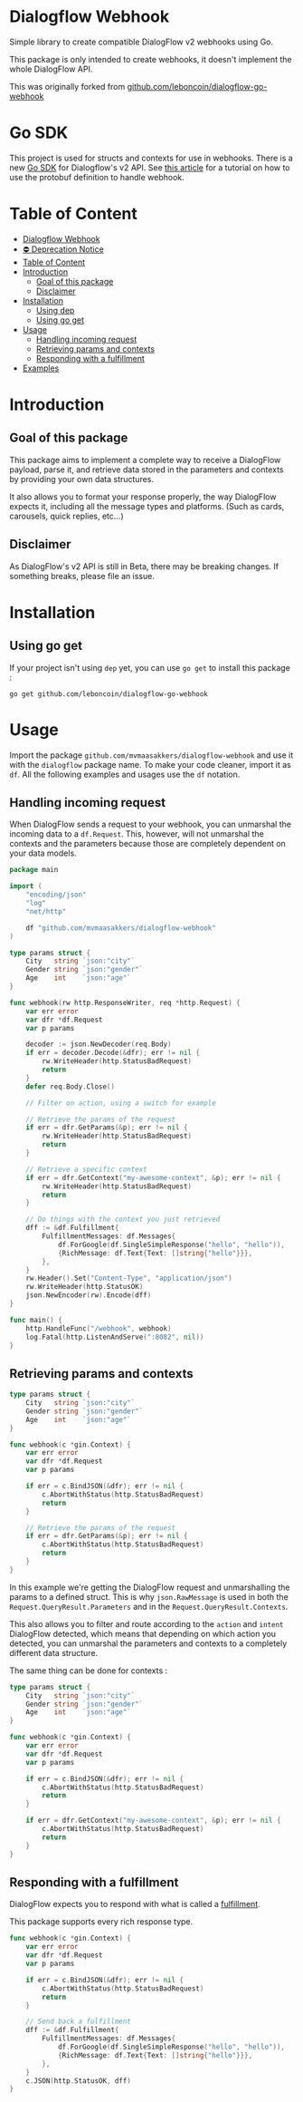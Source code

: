 # Dialogflow Webhook

Simple library to create compatible DialogFlow v2 webhooks using Go.

This package is only intended to create webhooks, it doesn't implement the whole 
DialogFlow API.

This was originally forked from [github.com/leboncoin/dialogflow-go-webhook]()

# Go SDK

This project is used for structs and contexts for use in webhooks. There is a new [Go SDK](https://github.com/GoogleCloudPlatform/google-cloud-go/tree/master/dialogflow/apiv2) for Dialogflow's v2 API. See [this article](https://medium.com/leboncoin-engineering-blog/dialogflow-webhook-golang-and-protobuf-6269269f17f6) for a tutorial on how to use the protobuf definition to handle webhook.

# Table of Content

<!-- TOC -->

- [Dialogflow Webhook](#dialogflow-webhook)
- [:no_entry: Deprecation Notice](#no_entry-deprecation-notice)
- [Table of Content](#table-of-content)
- [Introduction](#introduction)
    - [Goal of this package](#goal-of-this-package)
    - [Disclaimer](#disclaimer)
- [Installation](#installation)
    - [Using dep](#using-dep)
    - [Using go get](#using-go-get)
- [Usage](#usage)
    - [Handling incoming request](#handling-incoming-request)
    - [Retrieving params and contexts](#retrieving-params-and-contexts)
    - [Responding with a fulfillment](#responding-with-a-fulfillment)
- [Examples](#examples)

<!-- /TOC -->

# Introduction

## Goal of this package

This package aims to implement a complete way to receive a DialogFlow payload,
parse it, and retrieve data stored in the parameters and contexts by providing
your own data structures. 

It also allows you to format your response properly, the way DialogFlow expects
it, including all the message types and platforms. (Such as cards, carousels,
quick replies, etc…)

## Disclaimer

As DialogFlow's v2 API is still in Beta, there may be breaking changes. If 
something breaks, please file an issue.

# Installation

## Using go get

If your project isn't using `dep` yet, you can use `go get` to install this
package :

`go get github.com/leboncoin/dialogflow-go-webhook`

# Usage

Import the package `github.com/mvmaasakkers/dialogflow-webhook` and use it with
the `dialogflow` package name. To make your code cleaner, import it as `df`.
All the following examples and usages use the `df` notation.

## Handling incoming request

When DialogFlow sends a request to your webhook, you can unmarshal the incoming
data to a `df.Request`. This, however, will not unmarshal the contexts and the
parameters because those are completely dependent on your data models.

```go
package main

import (
	"encoding/json"
	"log"
	"net/http"

	df "github.com/mvmaasakkers/dialogflow-webhook"
)

type params struct {
	City   string `json:"city"`
	Gender string `json:"gender"`
	Age    int    `json:"age"`
}

func webhook(rw http.ResponseWriter, req *http.Request) {
	var err error
	var dfr *df.Request
	var p params

	decoder := json.NewDecoder(req.Body)
	if err = decoder.Decode(&dfr); err != nil {
		rw.WriteHeader(http.StatusBadRequest)
		return
	}
	defer req.Body.Close()

	// Filter on action, using a switch for example

	// Retrieve the params of the request
	if err = dfr.GetParams(&p); err != nil {
		rw.WriteHeader(http.StatusBadRequest)
		return
	}

	// Retrieve a specific context
	if err = dfr.GetContext("my-awesome-context", &p); err != nil {
		rw.WriteHeader(http.StatusBadRequest)
		return
	}

	// Do things with the context you just retrieved
	dff := &df.Fulfillment{
		FulfillmentMessages: df.Messages{
			df.ForGoogle(df.SingleSimpleResponse("hello", "hello")),
			{RichMessage: df.Text{Text: []string{"hello"}}},
		},
	}
	rw.Header().Set("Content-Type", "application/json")
	rw.WriteHeader(http.StatusOK)
	json.NewEncoder(rw).Encode(dff)
}

func main() {
	http.HandleFunc("/webhook", webhook)
	log.Fatal(http.ListenAndServe(":8082", nil))
}

```

## Retrieving params and contexts

```go
type params struct {
	City   string `json:"city"`
	Gender string `json:"gender"`
	Age    int    `json:"age"`
}

func webhook(c *gin.Context) {
	var err error
	var dfr *df.Request
	var p params

	if err = c.BindJSON(&dfr); err != nil {
		c.AbortWithStatus(http.StatusBadRequest)
		return
	}

	// Retrieve the params of the request
	if err = dfr.GetParams(&p); err != nil {
		c.AbortWithStatus(http.StatusBadRequest)
		return
	}
}
```

In this example we're getting the DialogFlow request and unmarshalling the
params to a defined struct. This is why `json.RawMessage` is used in both the 
`Request.QueryResult.Parameters` and in the `Request.QueryResult.Contexts`.

This also allows you to filter and route according to the `action` and `intent`
DialogFlow detected, which means that depending on which action you detected,
you can unmarshal the parameters and contexts to a completely different data
structure.

The same thing can be done for contexts :

```go
type params struct {
	City   string `json:"city"`
	Gender string `json:"gender"`
	Age    int    `json:"age"`
}

func webhook(c *gin.Context) {
	var err error
	var dfr *df.Request
	var p params

	if err = c.BindJSON(&dfr); err != nil {
		c.AbortWithStatus(http.StatusBadRequest)
		return
	}

	if err = dfr.GetContext("my-awesome-context", &p); err != nil {
		c.AbortWithStatus(http.StatusBadRequest)
		return
	}
}
```

## Responding with a fulfillment

DialogFlow expects you to respond with what is called a [fulfillment](https://dialogflow.com/docs/reference/api-v2/rest/v2beta1/WebhookResponse).

This package supports every rich response type.

```go
func webhook(c *gin.Context) {
	var err error
	var dfr *df.Request
	var p params

	if err = c.BindJSON(&dfr); err != nil {
		c.AbortWithStatus(http.StatusBadRequest)
		return
	}

	// Send back a fulfillment
	dff := &df.Fulfillment{
		FulfillmentMessages: df.Messages{
			df.ForGoogle(df.SingleSimpleResponse("hello", "hello")),
			{RichMessage: df.Text{Text: []string{"hello"}}},
		},
	}
	c.JSON(http.StatusOK, dff)
}
```

